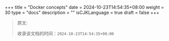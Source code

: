+++
title = "Docker concepts"
date = 2024-10-23T14:54:35+08:00
weight = 30
type = "docs"
description = ""
isCJKLanguage = true
draft = false
+++

> 原文: []()
>
> 收录该文档的时间：`2024-10-23T14:54:35+08:00`
